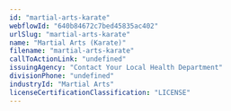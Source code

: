 ```yaml
---
id: "martial-arts-karate"
webflowId: "640b84672c7bed45835ac402"
urlSlug: "martial-arts-karate"
name: "Martial Arts (Karate)"
filename: "martial-arts-karate"
callToActionLink: "undefined"
issuingAgency: "Contact Your Local Health Department"
divisionPhone: "undefined"
industryId: "Martial Arts"
licenseCertificationClassification: "LICENSE"
---
```

